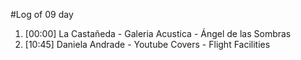 #Log of 09 day

1. [00:00] La Castañeda - Galeria Acustica - Ángel de las Sombras
1. [10:45] Daniela Andrade - Youtube Covers - Flight Facilities
